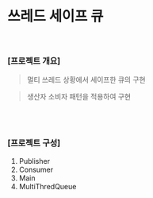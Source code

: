 # 쓰레드 세이프 큐
<br>

### [프로젝트 개요]

> 멀티 쓰레드 상황에서 세이프한 큐의 구현

> 생산자 소비자 패턴을 적용하여 구현

<br>
<br>

### [프로젝트 구성]
  
1. Publisher
2. Consumer
3. Main
4. MultiThredQueue

